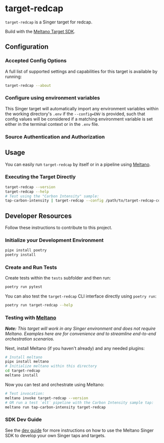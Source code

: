 # target-redcap

`target-redcap` is a Singer target for redcap.

Build with the [Meltano Target SDK](https://sdk.meltano.com).

<!--

Developer TODO: Update the below as needed to correctly describe the install procedure. For instance, if you do not have a PyPi repo, or if you want users to directly install from your git repo, you can modify this step as appropriate.

## Installation

Install from PyPi:

```bash
pipx install target-redcap
```

Install from GitHub:

```bash
pipx install git+https://github.com/ORG_NAME/target-redcap.git@main
```

-->

## Configuration

### Accepted Config Options

<!--
Developer TODO: Provide a list of config options accepted by the target.

This section can be created by copy-pasting the CLI output from:

```
target-redcap --about --format=markdown
```
-->

A full list of supported settings and capabilities for this
target is available by running:

```bash
target-redcap --about
```

### Configure using environment variables

This Singer target will automatically import any environment variables within the working directory's
`.env` if the `--config=ENV` is provided, such that config values will be considered if a matching
environment variable is set either in the terminal context or in the `.env` file.

### Source Authentication and Authorization

<!--
Developer TODO: If your target requires special access on the destination system, or any special authentication requirements, provide those here.
-->

## Usage

You can easily run `target-redcap` by itself or in a pipeline using [Meltano](https://meltano.com/).

### Executing the Target Directly

```bash
target-redcap --version
target-redcap --help
# Test using the "Carbon Intensity" sample:
tap-carbon-intensity | target-redcap --config /path/to/target-redcap-config.json
```

## Developer Resources

Follow these instructions to contribute to this project.

### Initialize your Development Environment

```bash
pipx install poetry
poetry install
```

### Create and Run Tests

Create tests within the `tests` subfolder and
  then run:

```bash
poetry run pytest
```

You can also test the `target-redcap` CLI interface directly using `poetry run`:

```bash
poetry run target-redcap --help
```

### Testing with [Meltano](https://meltano.com/)

_**Note:** This target will work in any Singer environment and does not require Meltano.
Examples here are for convenience and to streamline end-to-end orchestration scenarios._

<!--
Developer TODO:
Your project comes with a custom `meltano.yml` project file already created. Open the `meltano.yml` and follow any "TODO" items listed in
the file.
-->

Next, install Meltano (if you haven't already) and any needed plugins:

```bash
# Install meltano
pipx install meltano
# Initialize meltano within this directory
cd target-redcap
meltano install
```

Now you can test and orchestrate using Meltano:

```bash
# Test invocation:
meltano invoke target-redcap --version
# OR run a test `elt` pipeline with the Carbon Intensity sample tap:
meltano run tap-carbon-intensity target-redcap
```

### SDK Dev Guide

See the [dev guide](https://sdk.meltano.com/en/latest/dev_guide.html) for more instructions on how to use the Meltano Singer SDK to
develop your own Singer taps and targets.
